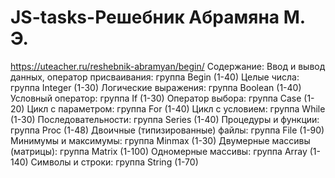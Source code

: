 # JS-tasks-Решебник Абрамяна М. Э.
https://uteacher.ru/reshebnik-abramyan/begin/
Содержание:
Ввод и вывод данных, оператор присваивания: группа Begin (1-40)
Целые числа: группа Integer (1-30)
Логические выражения: группа Boolean (1-40)
Условный оператор: группа If (1-30)
Оператор выбора: группа Case (1-20)
Цикл с параметром: группа For (1-40)
Цикл с условием: группа While (1-30)
Последовательности: группа Series (1-40)
Процедуры и функции: группа Proc (1-48)
Двоичные (типизированные) файлы: группа File (1-90)
Минимумы и максимумы: группа Minmax (1-30)
Двумерные массивы (матрицы): группа Matrix (1-100)
Одномерные массивы: группа Array (1-140)
Символы и строки: группа String (1-70)
